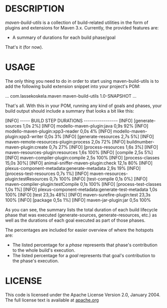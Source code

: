 # DESCRIPTION

_maven-build-utils_ is a collection of build-related utilities in the form 
of plugins and extensions for Maven 3.x. Currently, the provided features
are:

* A summary of durations for each build phase/goal

That's it (for now).

# USAGE

The only thing you need to do in order to start using maven-build-utils
is to add the following build extension snippet into your project's POM:

  <project>
    ...
    <build>
      <extensions>
        <extension>
          <groupId>com.lassekoskela.maven</groupId>
          <artifactId>maven-build-utils</artifactId>
          <version>1.0-SNAPSHOT</version>
        </extension>
      </extensions>
    </build>
    ...
  </project>

That's all. With this in your POM, running any kind of goals and phases,
your build output should include a summary that looks a bit like this:

  [INFO] ----- BUILD STEP DURATIONS -----------------
  [INFO] [generate-sources                                      1,0s   2%]
  [INFO]   modello-maven-plugin:java                            0,9s  92% 
  [INFO]   modello-maven-plugin:xpp3-reader                     0,0s   4% 
  [INFO]   modello-maven-plugin:xpp3-writer                     0,0s   3% 
  [INFO] [generate-resources                                    2,7s   5%]
  [INFO]   maven-remote-resources-plugin:process                2,0s  72% 
  [INFO]   buildnumber-maven-plugin:create                      0,7s  27% 
  [INFO] [process-resources                                     1,6s   3%]
  [INFO]   maven-resources-plugin:resources                     1,6s 100% 
  [INFO] [compile                                               2,5s   5%]
  [INFO]   maven-compiler-plugin:compile                        2,5s 100% 
  [INFO] [process-classes                                      15,0s  30%]
  [INFO]   animal-sniffer-maven-plugin:check                   12,1s  80% 
  [INFO]   plexus-component-metadata:generate-metadata          2,9s  19% 
  [INFO] [process-test-resources                                0,7s   1%]
  [INFO]   maven-resources-plugin:testResources                 0,7s 100% 
  [INFO] [test-compile                                          0,1s   0%]
  [INFO]   maven-compiler-plugin:testCompile                    0,1s 100% 
  [INFO] [process-test-classes                                  1,0s   1%]
  [INFO]   plexus-component-metadata:generate-test-metadata     1,0s 100% 
  [INFO] [test                                                 23,3s  48%]
  [INFO]   maven-surefire-plugin:test                          23,3s 100% 
  [INFO] [package                                               0,5s   1%]
  [INFO]   maven-jar-plugin:jar                                 0,5s 100% 

As you can see, the summary lists the total duration of each build lifecycle
phase that was executed (generate-sources, generate-resources, etc.) as well
as the durations of each goal executed as part of those phases.

The percentages are included for easier overview of where the hotspots are:

* The listed percentage for a _phase_ represents that phase's contribution
  to the whole build's execution.
* The listed percentage for a _goal_ represents that goal's contribution
  to the phase's execution.

# LICENSE

This code is licensed under the Apache License Version 2.0, January 2004.
The full license text is available at [apache.org](http://www.apache.org/licenses/LICENSE-2.0.txt)
